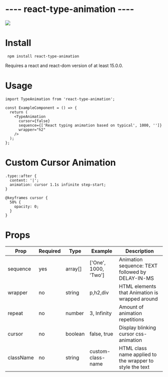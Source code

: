 # ---- react-type-animation ----

![](https://github.com/Your_Repository_Name/Your_GIF_Name.gif)

# Install

     npm install react-type-animation
Requires a react and react-dom version of at least 15.0.0.

# Usage

    import TypeAnimation from 'react-type-animation';

    const ExampleComponent = () => {
      return (
        <TypeAnimation
          cursor={false}
          sequence={['React typing animation based on typical', 1000, '']}
          wrapper="h2"
        />
      );
    };
# Custom Cursor Animation

    .type::after {
      content: '|';
      animation: cursor 1.1s infinite step-start;
    }

    @keyframes cursor {
      50% {
        opacity: 0;
      }
    }
    
# Props

Prop | Required | Type | Example | Description
--- | --- | --- | --- |--- 
sequence | yes | array[] | ['One', 1000, 'Two'] | Animation sequence: TEXT followed by DELAY-IN-MS
wrapper | no | string | p,h2,div | HTML elements that Animation is wrapped around
repeat | no | number | 3, Infinity | Amount of animation repetitions
cursor | no | boolean | false, true | Display blinking cursor css-animation
className | no | string | custom-class-name | HTML class name applied to the wrapper to style the text


